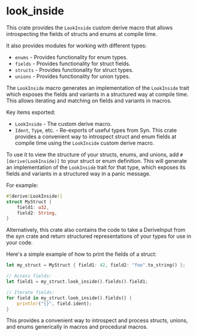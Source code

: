 # look_inside

This crate provides the `LookInside` custom derive macro that allows
introspecting the fields of structs and enums at compile time.

It also provides modules for working with different types:

- `enums` - Provides functionality for enum types.
- `fields` - Provides functionality for struct fields.
- `structs` - Provides functionality for struct types.
- `unions` - Provides functionality for union types.

The `LookInside` macro generates an implementation of the `LookInside`
trait which exposes the fields and variants in a structured way at
compile time. This allows iterating and matching on fields and variants
in macros.

Key items exported:

- `LookInside` - The custom derive macro.
- `Ident`, `Type`, etc. - Re-exports of useful types from Syn.
This crate provides a convenient way to introspect struct and enum fields at
compile time using the `LookInside` custom derive macro.

To use it to view the structure of your structs, enums, and unions, add
`#[derive(LookInside)]` to your struct or enum definition. This will
generate an implementation of the `LookInside` trait for that type, which exposes
its fields and variants in a structured way in a panic message.

For example:

``` Rust
#[derive(LookInside)]
struct MyStruct {
    field1: u32,
    field2: String,
}
```

Alternatively, this crate also contains the code to take a DeriveInput from the
syn crate and return structured representations of your types for use in your code.

Here's a simple example of how to print the fields of a struct:

``` Rust
let my_struct = MyStruct { field1: 42, field2: "foo".to_string() };

// Access fields:
let field1 = my_struct.look_inside().fields().field1;

// Iterate fields:
for field in my_struct.look_inside().fields() {
    println!("{}", field.ident);
}
```

This provides a convenient way to introspect and process structs, unions,
and enums generically in macros and procedural macros.
